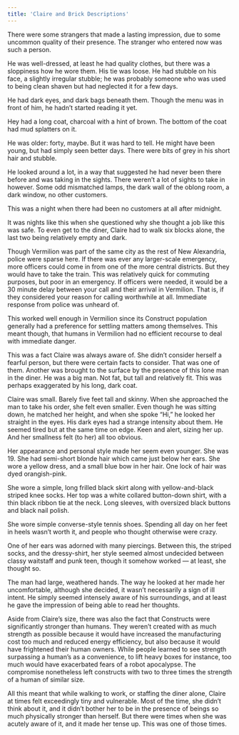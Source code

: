 ```yaml
---
title: 'Claire and Brick Descriptions'
---
```


There were some strangers that made a lasting impression, due to  some uncommon quality of their presence. The stranger who entered now was such a person.

He was well-dressed, at least he had quality clothes, but there was a sloppiness how he wore them. His tie was loose. He had stubble on his face, a slightly irregular stubble; he was probably someone who was used to being clean shaven but had neglected it for a few days.

He had dark eyes, and dark bags beneath them. Though the menu was in front of him, he hadn’t started reading it yet.

Hey had a long coat, charcoal with a hint of brown. The bottom of the coat had mud splatters on it. 

He was older: forty, maybe. But it was hard to tell. He might have been young, but had simply seen better days. There were bits of grey in his short hair and stubble.

He looked around a lot, in a way that suggested he had never been there before and was taking in the sights. There weren’t a lot of sights to take in however. Some odd mismatched lamps, the dark wall of the oblong room, a dark window, no other customers.

This was a night when there had been no customers at all after midnight. 

It was nights like this when she questioned why she thought a job like this was safe. To even get to the diner, Claire had to walk six blocks alone, the last two being relatively empty and dark. 

Though Vermilion was part of the same city as the rest of New Alexandria, police were sparse here. If there was ever any larger-scale emergency, more officers could come in from one of the more central districts. But they would have to take the train. This was relatively quick for commuting purposes, but poor in an emergency. If officers were needed, it would be a 30 minute delay between your call and their arrival in Vermilion. That is, if they considered your reason for calling worthwhile at all. Immediate response from police was unheard of. 

This worked well enough in Vermilion since its Construct population generally had a preference for settling matters among themselves. This meant though, that humans in Vermilion had no efficient recourse to deal with immediate danger.

This was a fact Claire was always aware of. She didn’t consider herself a fearful person, but there were certain facts to consider. That was one of them. Another was brought to the surface by the presence of this lone man in the diner. He was a big man. Not fat, but tall and relatively fit. This was perhaps exaggerated by his long, dark coat. 

Claire was small. Barely five feet tall and skinny. When she approached the man to take his order, she felt even smaller. Even though he was sitting down, he matched her height, and when she spoke “Hi,” he looked her straight in the eyes. His dark eyes had a strange intensity about them. He seemed tired but at the same time on edge. Keen and alert, sizing her up. And her smallness felt (to her) all too obvious.

Her appearance and personal style made her seem even younger. She was 19. She had semi-short blonde hair which came just below her ears. She wore a yellow dress, and a small blue bow in her hair. One lock of hair was dyed orangish-pink.

She wore a simple, long frilled black skirt along with yellow-and-black striped knee socks. Her top was a white collared button-down shirt, with a thin black ribbon tie at the neck. Long sleeves, with oversized black buttons and black nail polish.

She wore simple converse-style tennis shoes. Spending all day on her feet in heels wasn’t worth it, and people who thought otherwise were crazy.

One of her ears was adorned with many piercings. Between this, the striped socks, and the dressy-shirt, her style seemed almost undecided between classy waitstaff and punk teen, though it somehow worked — at least, she thought so.

The man had large, weathered hands. The way he looked at her made her uncomfortable, although she decided, it wasn’t necessarily a sign of ill intent. He simply seemed intensely aware of his surroundings, and at least he gave the impression of being able to read her thoughts.

Aside from Claire’s size, there was also the fact that Constructs were significantly stronger than humans. They weren’t created with as much strength as possible because it would have increased the manufacturing cost too much and reduced energy efficiency, but also because it would have frightened their human owners. While people learned to see strength surpassing a human’s as a convenience, to lift heavy boxes for instance, too much would have exacerbated fears of a robot apocalypse. The compromise nonetheless left constructs with two to three times the strength of a human of similar size.

All this meant that while walking to work, or staffing the diner alone, Claire at times felt exceedingly tiny and vulnerable. Most of the time, she didn’t think about it, and it didn’t bother her to be in the presence of beings so much physically stronger than herself. But there were times when she was acutely aware of it, and it made her tense up. This was one of those times.